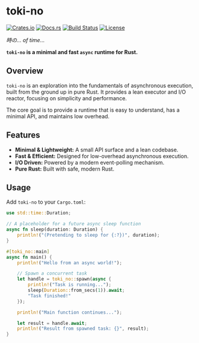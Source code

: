 # toki-no

[![Crates.io](https://img.shields.io/crates/v/toki-no.svg?style=flat-square)](https://crates.io/crates/toki-no)
[![Docs.rs](https://img.shields.io/docsrs/toki-no?style=flat-square)](https://docs.rs/toki-no)
[![Build Status](https://img.shields.io/github/actions/workflow/status/johvnik/toki-no/rust.yml?branch=main&style=flat-square)](https://github.com/johvnik/toki-no/actions)
[![License](https://img.shields.io/crates/l/toki-no.svg?style=flat-square)](https://github.com/johvnik/toki-no/blob/main/LICENSE-MIT)

*時の... of time...*

**`toki-no` is a minimal and fast `async` runtime for Rust.**

## Overview

`toki-no` is an exploration into the fundamentals of asynchronous execution, built from the ground up in pure Rust. It provides a lean executor and I/O reactor, focusing on simplicity and performance.

The core goal is to provide a runtime that is easy to understand, has a minimal API, and maintains low overhead.

## Features

* **Minimal & Lightweight:** A small API surface and a lean codebase.
* **Fast & Efficient:** Designed for low-overhead asynchronous execution.
* **I/O Driven:** Powered by a modern event-polling mechanism.
* **Pure Rust:** Built with safe, modern Rust.

## Usage

Add `toki-no` to your `Cargo.toml`:

```rust
use std::time::Duration;

// A placeholder for a future async sleep function
async fn sleep(duration: Duration) {
    println!("(Pretending to sleep for {:?})", duration);
}

#[toki_no::main]
async fn main() {
    println!("Hello from an async world!");

    // Spawn a concurrent task
    let handle = toki_no::spawn(async {
        println!("Task is running...");
        sleep(Duration::from_secs(1)).await;
        "Task finished!"
    });

    println!("Main function continues...");

    let result = handle.await;
    println!("Result from spawned task: {}", result);
}
```
